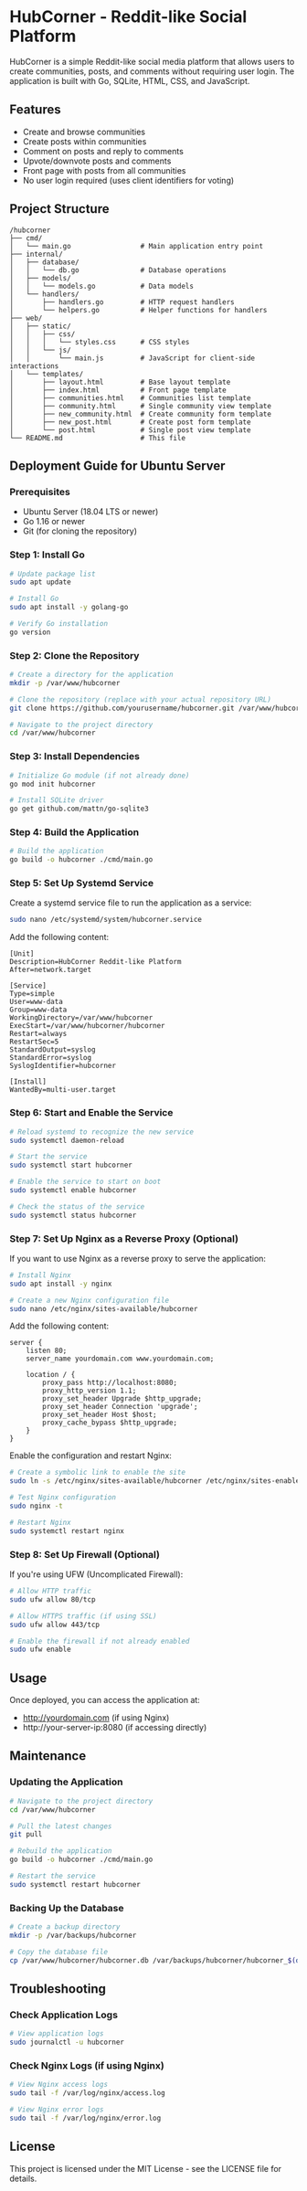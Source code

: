 # HubCorner - Reddit-like Social Platform

HubCorner is a simple Reddit-like social media platform that allows users to create communities, posts, and comments without requiring user login. The application is built with Go, SQLite, HTML, CSS, and JavaScript.

## Features

- Create and browse communities
- Create posts within communities
- Comment on posts and reply to comments
- Upvote/downvote posts and comments
- Front page with posts from all communities
- No user login required (uses client identifiers for voting)

## Project Structure

```
/hubcorner
├── cmd/
│   └── main.go                 # Main application entry point
├── internal/
│   ├── database/
│   │   └── db.go               # Database operations
│   ├── models/
│   │   └── models.go           # Data models
│   └── handlers/
│       ├── handlers.go         # HTTP request handlers
│       └── helpers.go          # Helper functions for handlers
├── web/
│   ├── static/
│   │   ├── css/
│   │   │   └── styles.css      # CSS styles
│   │   └── js/
│   │       └── main.js         # JavaScript for client-side interactions
│   └── templates/
│       ├── layout.html         # Base layout template
│       ├── index.html          # Front page template
│       ├── communities.html    # Communities list template
│       ├── community.html      # Single community view template
│       ├── new_community.html  # Create community form template
│       ├── new_post.html       # Create post form template
│       └── post.html           # Single post view template
└── README.md                   # This file
```

## Deployment Guide for Ubuntu Server

### Prerequisites

- Ubuntu Server (18.04 LTS or newer)
- Go 1.16 or newer
- Git (for cloning the repository)

### Step 1: Install Go

```bash
# Update package list
sudo apt update

# Install Go
sudo apt install -y golang-go

# Verify Go installation
go version
```

### Step 2: Clone the Repository

```bash
# Create a directory for the application
mkdir -p /var/www/hubcorner

# Clone the repository (replace with your actual repository URL)
git clone https://github.com/yourusername/hubcorner.git /var/www/hubcorner

# Navigate to the project directory
cd /var/www/hubcorner
```

### Step 3: Install Dependencies

```bash
# Initialize Go module (if not already done)
go mod init hubcorner

# Install SQLite driver
go get github.com/mattn/go-sqlite3
```

### Step 4: Build the Application

```bash
# Build the application
go build -o hubcorner ./cmd/main.go
```

### Step 5: Set Up Systemd Service

Create a systemd service file to run the application as a service:

```bash
sudo nano /etc/systemd/system/hubcorner.service
```

Add the following content:

```
[Unit]
Description=HubCorner Reddit-like Platform
After=network.target

[Service]
Type=simple
User=www-data
Group=www-data
WorkingDirectory=/var/www/hubcorner
ExecStart=/var/www/hubcorner/hubcorner
Restart=always
RestartSec=5
StandardOutput=syslog
StandardError=syslog
SyslogIdentifier=hubcorner

[Install]
WantedBy=multi-user.target
```

### Step 6: Start and Enable the Service

```bash
# Reload systemd to recognize the new service
sudo systemctl daemon-reload

# Start the service
sudo systemctl start hubcorner

# Enable the service to start on boot
sudo systemctl enable hubcorner

# Check the status of the service
sudo systemctl status hubcorner
```

### Step 7: Set Up Nginx as a Reverse Proxy (Optional)

If you want to use Nginx as a reverse proxy to serve the application:

```bash
# Install Nginx
sudo apt install -y nginx

# Create a new Nginx configuration file
sudo nano /etc/nginx/sites-available/hubcorner
```

Add the following content:

```
server {
    listen 80;
    server_name yourdomain.com www.yourdomain.com;

    location / {
        proxy_pass http://localhost:8080;
        proxy_http_version 1.1;
        proxy_set_header Upgrade $http_upgrade;
        proxy_set_header Connection 'upgrade';
        proxy_set_header Host $host;
        proxy_cache_bypass $http_upgrade;
    }
}
```

Enable the configuration and restart Nginx:

```bash
# Create a symbolic link to enable the site
sudo ln -s /etc/nginx/sites-available/hubcorner /etc/nginx/sites-enabled/

# Test Nginx configuration
sudo nginx -t

# Restart Nginx
sudo systemctl restart nginx
```

### Step 8: Set Up Firewall (Optional)

If you're using UFW (Uncomplicated Firewall):

```bash
# Allow HTTP traffic
sudo ufw allow 80/tcp

# Allow HTTPS traffic (if using SSL)
sudo ufw allow 443/tcp

# Enable the firewall if not already enabled
sudo ufw enable
```

## Usage

Once deployed, you can access the application at:

- http://yourdomain.com (if using Nginx)
- http://your-server-ip:8080 (if accessing directly)

## Maintenance

### Updating the Application

```bash
# Navigate to the project directory
cd /var/www/hubcorner

# Pull the latest changes
git pull

# Rebuild the application
go build -o hubcorner ./cmd/main.go

# Restart the service
sudo systemctl restart hubcorner
```

### Backing Up the Database

```bash
# Create a backup directory
mkdir -p /var/backups/hubcorner

# Copy the database file
cp /var/www/hubcorner/hubcorner.db /var/backups/hubcorner/hubcorner_$(date +%Y%m%d).db
```

## Troubleshooting

### Check Application Logs

```bash
# View application logs
sudo journalctl -u hubcorner
```

### Check Nginx Logs (if using Nginx)

```bash
# View Nginx access logs
sudo tail -f /var/log/nginx/access.log

# View Nginx error logs
sudo tail -f /var/log/nginx/error.log
```

## License

This project is licensed under the MIT License - see the LICENSE file for details.
